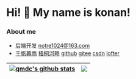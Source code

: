 <h1>Hi! 🥳 My name is konan!</h1>

### About me

- 后端开发 notre1024@163.com
- [千帆暮雨](https://qiandao.space) [梧桐河畔](https://qmdc.github.io) [github](https://github.com/qmdc) [gitee](https://gitee.com/notre) [csdn](https://blog.csdn.net/m0_57538148) [lofter](https://notre1024.lofter.com)


| <a href="https://github.com/qmdc/qmdc"><img align="center" src="https://github-readme-stats-git-masterrstaa-rickstaa.vercel.app/api?username=qmdc&show_icons=true&include_all_commits=true&theme=buefy&hide_border=true" alt="qmdc's github stats" /></a> | <a href="https://github.com/qmdc/qmdc"><img align="center" src="https://github-readme-stats-git-masterrstaa-rickstaa.vercel.app/api/top-langs/?username=qmdc&layout=compact&theme=buefy&hide_border=true" /></a> |
| ------------- | ------------- |
<!--
#### Top Repositories


<a href="https://github.com/qmdc/exhale">
  <img align="center" src="https://github-readme-stats-git-masterrstaa-rickstaa.vercel.app/api/pin/?username=qmdc&repo=exhale&theme=buefy" />
</a>
<a href="https://github.com/qmdc/backup-cavy">
  <img align="center" src="https://github-readme-stats-git-masterrstaa-rickstaa.vercel.app/api/pin/?username=qmdc&repo=backup-cavy&theme=buefy" />
</a>

<br />
<br />
-->
